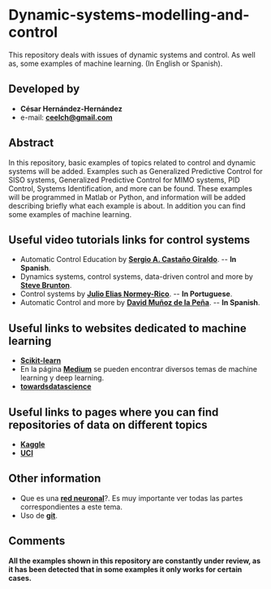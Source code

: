 # Dynamic-systems-modelling-and-control

This repository deals with issues of dynamic systems and control. As well as, some examples of machine learning. (In English or Spanish). 
## Developed by

- **César Hernández-Hernández**
- e-mail: **ceelch@gmail.com**

## Abstract

In this repository, basic examples of topics related to control and dynamic systems will be added. Examples such as Generalized Predictive Control for SISO systems, Generalized Predictive Control for MIMO systems, PID Control, Systems Identification, and more can be found. These examples will be programmed in Matlab or Python, and information will be added describing briefly what each example is about. In addition you can find some examples of machine learning.
## Useful video tutorials links for control systems

- Automatic Control Education by [**Sergio A. Castaño Giraldo**](https://www.youtube.com/channel/UCdzSnI03LpBI_8gXJseIDuw). -- **In Spanish**.
- Dynamics systems, control systems, data-driven control and more by [**Steve Brunton**](https://www.youtube.com/channel/UCm5mt-A4w61lknZ9lCsZtBw).
- Control systems by [**Julio Elias Normey-Rico**](https://www.youtube.com/channel/UCYd2czxzphL4-zRK_EP871Q). -- **In Portuguese**.
- Automatic Control and more by [**David Muñoz de la Peña**](https://www.youtube.com/channel/UC_zE5PU_auz_hVWat5a2_-g/playlists). -- **In Spanish**.
## Useful links to websites dedicated to machine learning  

- [**Scikit-learn**](https://scikit-learn.org/stable/)
- En la página [**Medium**](https://medium.com/) se pueden encontrar diversos temas de machine learning y deep learning.
- [**towardsdatascience**](https://towardsdatascience.com/)
## Useful links to pages where you can find repositories of data on different topics

- [**Kaggle**](https://www.kaggle.com/)
- [**UCI**](https://archive.ics.uci.edu/ml/datasets.php)
## Other information

- Que es una [**red neuronal**](https://www.youtube.com/watch?v=MRIv2IwFTPg&t=40s)?. Es muy importante ver todas las partes correspondientes a este tema.
- Uso de [**git**](https://www.youtube.com/watch?v=3XlZWpLwvvo). 

## Comments

**All the examples shown in this repository are constantly under review, as it has been detected that in some examples it only works for certain cases.**
